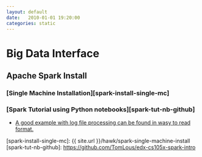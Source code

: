 ```yaml
---
layout: default
date:   2010-01-01 19:20:00
categories: static
---
```



# Big Data Interface

## Apache Spark Install

### [Single Machine Installation][spark-install-single-mc]
### [Spark Tutorial using Python notebooks][spark-tut-nb-github]
   * [A good example with log file processing can be found in wasy to read format.](https://databricks-prod-cloudfront.cloud.databricks.com/public/4027ec902e239c93eaaa8714f173bcfc/3028578575257100/55956661433801/6146760098651560/latest.html)

[spark-install-single-mc]: {{ site.url }}/hawk/spark-single-machine-install
[spark-tut-nb-github]: https://github.com/TomLous/edx-cs105x-spark-intro
